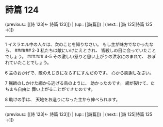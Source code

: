 # 詩篇 124

(previous:: [[詩 123|← 詩篇 123]]) | (up:: [[詩篇]]) | (next:: [[詩 125|詩篇 125 →]])

***


1 イスラエル中の人々は、次のことを知りなさい。 もし主が味方でなかったなら、 ###### 2-3 私たちは敵にいけにえとされ、 皆殺しの目に会っていたことでしょう。 ###### 4-5 その激しい怒りと思い上がりの洪水にのまれて、 おぼれていたことでしょう。 

6 主のおかげで、敵のえじきにならずにすんだのです。 心から感謝しなさい。 

7 猟師のしかけた網から逃げる鳥のように、 助かったのです。 網が裂けて、たちまち自由に 舞い上がることができたのです。 

8 助けの手は、 天地をお造りになった主から伸べられます。

***

(previous:: [[詩 123|← 詩篇 123]]) | (up:: [[詩篇]]) | (next:: [[詩 125|詩篇 125 →]])
